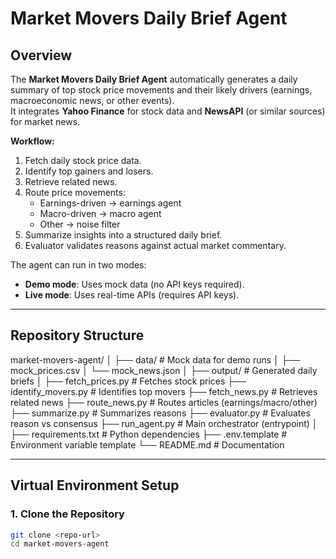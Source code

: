 # Market Movers Daily Brief Agent

## Overview
The **Market Movers Daily Brief Agent** automatically generates a daily summary of top stock price movements and their likely drivers (earnings, macroeconomic news, or other events).  
It integrates **Yahoo Finance** for stock data and **NewsAPI** (or similar sources) for market news.  

**Workflow:**
1. Fetch daily stock price data.
2. Identify top gainers and losers.
3. Retrieve related news.
4. Route price movements:
   - Earnings-driven → earnings agent
   - Macro-driven → macro agent
   - Other → noise filter
5. Summarize insights into a structured daily brief.
6. Evaluator validates reasons against actual market commentary.

The agent can run in two modes:
- **Demo mode**: Uses mock data (no API keys required).
- **Live mode**: Uses real-time APIs (requires API keys).

---

## Repository Structure
market-movers-agent/
│
├── data/ # Mock data for demo runs
│ ├── mock_prices.csv
│ └── mock_news.json
│
├── output/ # Generated daily briefs
│
├── fetch_prices.py # Fetches stock prices
├── identify_movers.py # Identifies top movers
├── fetch_news.py # Retrieves related news
├── route_news.py # Routes articles (earnings/macro/other)
├── summarize.py # Summarizes reasons
├── evaluator.py # Evaluates reason vs consensus
├── run_agent.py # Main orchestrator (entrypoint)
│
├── requirements.txt # Python dependencies
├── .env.template # Environment variable template
└── README.md # Documentation


---

## Virtual Environment Setup

### 1. Clone the Repository
```bash
git clone <repo-url>
cd market-movers-agent
